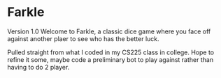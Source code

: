 # Farkle
Version 1.0
Welcome to Farkle, a classic dice game where you face off against another plaer to see who has the better luck.

Pulled straight from what I coded in my CS225 class in college. 
Hope to refine it some, maybe code a preliminary bot to play against rather than having to do 2 player.
